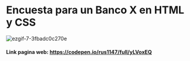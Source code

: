 # Encuesta para un Banco X en HTML y CSS

![ezgif-7-3fbadc0c270e](https://user-images.githubusercontent.com/11878500/111252693-78c8c180-85f0-11eb-9420-b9b2dc20b5f6.gif)



#### Link pagina web: https://codepen.io/rus1147/full/yLVoxEQ

